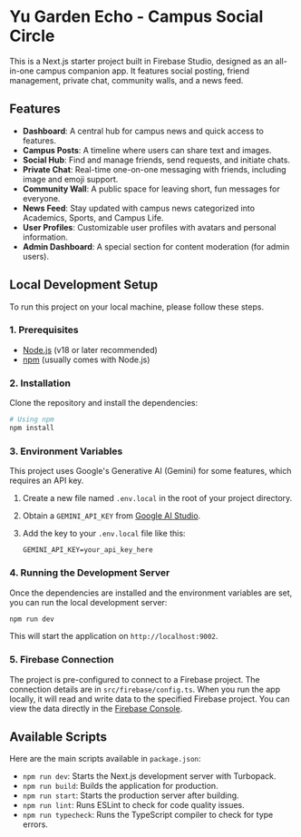# Yu Garden Echo - Campus Social Circle

This is a Next.js starter project built in Firebase Studio, designed as an all-in-one campus companion app. It features social posting, friend management, private chat, community walls, and a news feed.

## Features

- **Dashboard**: A central hub for campus news and quick access to features.
- **Campus Posts**: A timeline where users can share text and images.
- **Social Hub**: Find and manage friends, send requests, and initiate chats.
- **Private Chat**: Real-time one-on-one messaging with friends, including image and emoji support.
- **Community Wall**: A public space for leaving short, fun messages for everyone.
- **News Feed**: Stay updated with campus news categorized into Academics, Sports, and Campus Life.
- **User Profiles**: Customizable user profiles with avatars and personal information.
- **Admin Dashboard**: A special section for content moderation (for admin users).

## Local Development Setup

To run this project on your local machine, please follow these steps.

### 1. Prerequisites

- [Node.js](https://nodejs.org/) (v18 or later recommended)
- [npm](https://www.npmjs.com/) (usually comes with Node.js)

### 2. Installation

Clone the repository and install the dependencies:

```bash
# Using npm
npm install
```

### 3. Environment Variables

This project uses Google's Generative AI (Gemini) for some features, which requires an API key.

1.  Create a new file named `.env.local` in the root of your project directory.
2.  Obtain a `GEMINI_API_KEY` from [Google AI Studio](https://aistudio.google.com/app/apikey).
3.  Add the key to your `.env.local` file like this:

    ```
    GEMINI_API_KEY=your_api_key_here
    ```

### 4. Running the Development Server

Once the dependencies are installed and the environment variables are set, you can run the local development server:

```bash
npm run dev
```

This will start the application on `http://localhost:9002`.

### 5. Firebase Connection

The project is pre-configured to connect to a Firebase project. The connection details are in `src/firebase/config.ts`. When you run the app locally, it will read and write data to the specified Firebase project. You can view the data directly in the [Firebase Console](https://console.firebase.google.com/).

## Available Scripts

Here are the main scripts available in `package.json`:

- `npm run dev`: Starts the Next.js development server with Turbopack.
- `npm run build`: Builds the application for production.
- `npm run start`: Starts the production server after building.
- `npm run lint`: Runs ESLint to check for code quality issues.
- `npm run typecheck`: Runs the TypeScript compiler to check for type errors.
